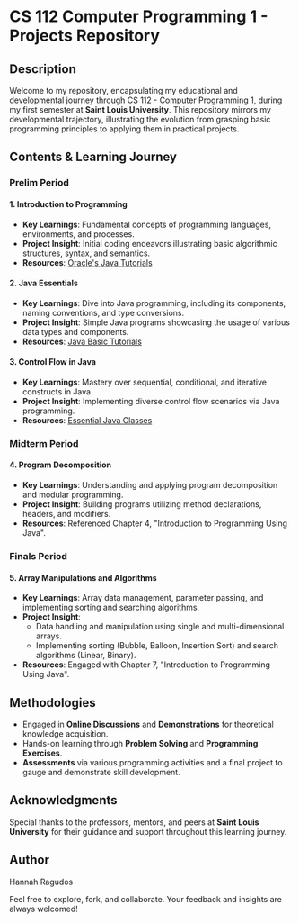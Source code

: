 # CS 112 Computer Programming 1 - Projects Repository

## Description

Welcome to my repository, encapsulating my educational and developmental journey through CS 112 - Computer Programming 1, during my first semester at **Saint Louis University**. This repository mirrors my developmental trajectory, illustrating the evolution from grasping basic programming principles to applying them in practical projects.

## Contents & Learning Journey

### Prelim Period
#### 1. **Introduction to Programming**
   - **Key Learnings**: Fundamental concepts of programming languages, environments, and processes.
   - **Project Insight**: Initial coding endeavors illustrating basic algorithmic structures, syntax, and semantics.
   - **Resources**: [Oracle's Java Tutorials](https://docs.oracle.com/javase/tutorial/getStarted/index.html)

#### 2. **Java Essentials**
   - **Key Learnings**: Dive into Java programming, including its components, naming conventions, and type conversions.
   - **Project Insight**: Simple Java programs showcasing the usage of various data types and components.
   - **Resources**: [Java Basic Tutorials](https://docs.oracle.com/javase/tutorial/java/index.html)

#### 3. **Control Flow in Java**
   - **Key Learnings**: Mastery over sequential, conditional, and iterative constructs in Java.
   - **Project Insight**: Implementing diverse control flow scenarios via Java programming.
   - **Resources**: [Essential Java Classes](https://docs.oracle.com/javase/tutorial/essential/index.html)

### Midterm Period
#### 4. **Program Decomposition**
   - **Key Learnings**: Understanding and applying program decomposition and modular programming.
   - **Project Insight**: Building programs utilizing method declarations, headers, and modifiers.
   - **Resources**: Referenced Chapter 4, "Introduction to Programming Using Java".

### Finals Period
#### 5. **Array Manipulations and Algorithms**
   - **Key Learnings**: Array data management, parameter passing, and implementing sorting and searching algorithms.
   - **Project Insight**: 
      - Data handling and manipulation using single and multi-dimensional arrays.
      - Implementing sorting (Bubble, Balloon, Insertion Sort) and search algorithms (Linear, Binary).
   - **Resources**: Engaged with Chapter 7, "Introduction to Programming Using Java".

## Methodologies

- Engaged in **Online Discussions** and **Demonstrations** for theoretical knowledge acquisition.
- Hands-on learning through **Problem Solving** and **Programming Exercises**.
- **Assessments** via various programming activities and a final project to gauge and demonstrate skill development.

## Acknowledgments

Special thanks to the professors, mentors, and peers at **Saint Louis University** for their guidance and support throughout this learning journey.

## Author
Hannah Ragudos


Feel free to explore, fork, and collaborate. Your feedback and insights are always welcomed!
